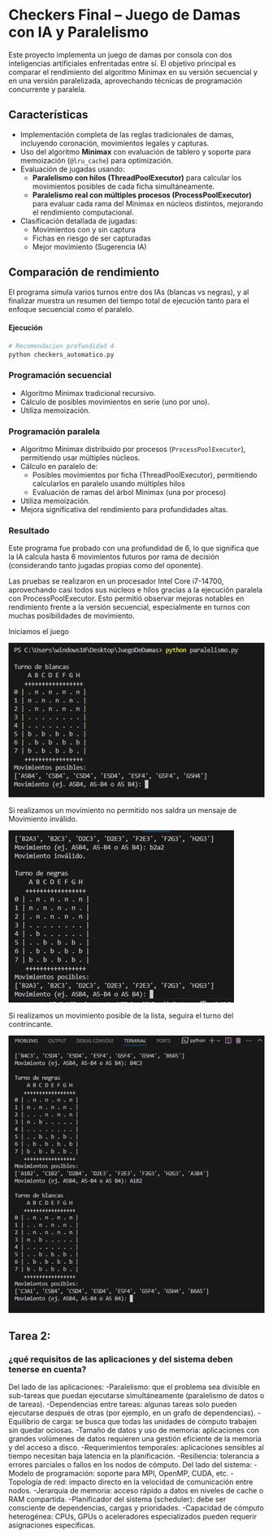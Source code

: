 # Checkers Final – Juego de Damas con IA y Paralelismo

Este proyecto implementa un juego de damas por consola con dos inteligencias artificiales enfrentadas entre sí. El objetivo principal es comparar el rendimiento del algoritmo Minimax en su versión secuencial y en una versión paralelizada, aprovechando técnicas de programación concurrente y paralela.

## Características

- Implementación completa de las reglas tradicionales de damas, incluyendo coronación, movimientos legales y capturas.
- Uso del algoritmo **Minimax** con evaluación de tablero y soporte para memoización (`@lru_cache`) para optimización.
- Evaluación de jugadas usando:
  - **Paralelismo con hilos (ThreadPoolExecutor)** para calcular los movimientos posibles de cada ficha simultáneamente.
  - **Paralelismo real con múltiples procesos (ProcessPoolExecutor)** para evaluar cada rama del Minimax en núcleos distintos, mejorando el rendimiento computacional.
- Clasificación detallada de jugadas:
  - Movimientos con y sin captura
  - Fichas en riesgo de ser capturadas
  - Mejor movimiento (Sugerencia IA)
    
## Comparación de rendimiento

El programa simula varios turnos entre dos IAs (blancas vs negras), y al finalizar muestra un resumen del tiempo total de ejecución tanto para el enfoque secuencial como el paralelo.

#### Ejecución

```bash
# Recomendacion profundidad 4
python checkers_automatico.py
```

### Programación secuencial

- Algoritmo Minimax tradicional recursivo.
- Cálculo de posibles movimientos en serie (uno por uno).
- Utiliza memoización.

### Programación paralela

- Algoritmo Minimax distribuido por procesos (`ProcessPoolExecutor`), permitiendo usar múltiples núcleos.
- Cálculo en paralelo de:
  - Posibles movimientos por ficha (ThreadPoolExecutor), permitiendo calcularlos en paralelo usando múltiples hilos
  - Evaluación de ramas del árbol Minimax (una por proceso)
- Utiliza memoización.
- Mejora significativa del rendimiento para profundidades altas.

### Resultado
Este programa fue probado con una profundidad de 6, lo que significa que la IA calcula hasta 6 movimientos futuros por rama de decisión (considerando tanto jugadas propias como del oponente).

Las pruebas se realizaron en un procesador Intel Core i7-14700, aprovechando casi todos sus núcleos e hilos gracias a la ejecución paralela con ProcessPoolExecutor. Esto permitió observar mejoras notables en rendimiento frente a la versión secuencial, especialmente en turnos con muchas posibilidades de movimiento.





















Iniciamos el juego

![](https://github.com/AriusJoel1/JuegoDeDamas/blob/main/img/1.png)


Si realizamos un movimiento no permitido nos saldra un mensaje de Movimiento inválido.

![](https://github.com/AriusJoel1/JuegoDeDamas/blob/main/img/2.png)


Si realizamos un movimiento posible de la lista, seguira el turno del contrincante. 

![](https://github.com/AriusJoel1/JuegoDeDamas/blob/main/img/3.png)

## Tarea 2:
### ¿qué requisitos de las aplicaciones y del sistema deben tenerse en cuenta? 

Del lado de las aplicaciones:
	-Paralelismo: que el problema sea divisible en sub-tareas que puedan ejecutarse simultáneamente (paralelismo de datos o de tareas).
  -Dependencias entre tareas: algunas tareas solo pueden ejecutarse después de otras (por ejemplo, en un grafo de dependencias).
	-Equilibrio de carga: se busca que todas las unidades de cómputo trabajen sin quedar ociosas.
	-Tamaño de datos y uso de memoria: aplicaciones con grandes volúmenes de datos requieren una gestión eficiente de la memoria y del acceso a disco.
	-Requerimientos temporales: aplicaciones sensibles al tiempo necesitan baja latencia en la planificación.
	-Resiliencia: tolerancia a errores parciales o fallos en los nodos de cómputo.
Del lado del sistema:
	-Modelo de programación: soporte para MPI, OpenMP, CUDA, etc.
	-Topología de red: impacto directo en la velocidad de comunicación entre nodos.
	-Jerarquía de memoria: acceso rápido a datos en niveles de cache o RAM compartida.
	-Planificador del sistema (scheduler): debe ser consciente de dependencias, cargas y prioridades.
	-Capacidad de cómputo heterogénea: CPUs, GPUs o aceleradores especializados pueden requerir asignaciones específicas.
